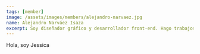 ```yaml
---
tags: [member]
image: /assets/images/members/alejandro-narvaez.jpg
name: Alejandro Narváez Isaza
excerpt: Soy diseñador gráfico y desarrollador front-end. Hago trabajos de identidad gráfica, ilustración, y diseño/desarrollo web bajo la marca <a class="link" href="https://fluorescente.design/" target="_blank"">Fluorescente</a>
---
```

Hola, soy Jessica
